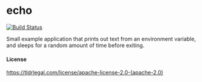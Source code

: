 echo
====

[![Build Status](https://travis-ci.org/jakedahn/echo.png?branch=master)](https://travis-ci.org/jakedahn/echo)


Small example application that prints out text from an environment variable, and sleeps for a random amount of time before exiting.


#### License

https://tldrlegal.com/license/apache-license-2.0-(apache-2.0)

